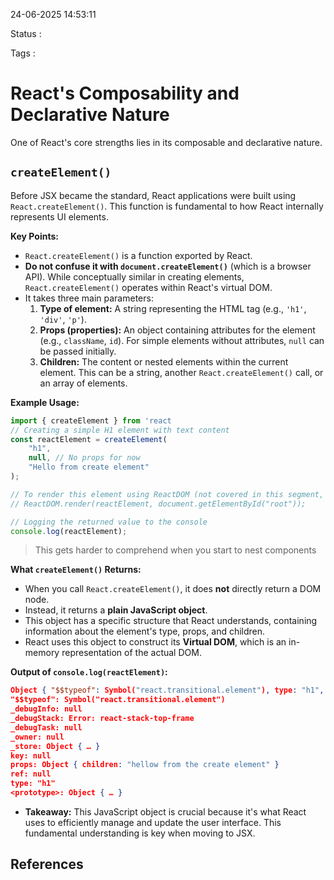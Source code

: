 24-06-2025 14:53:11

Status :

Tags :

# React's Composability and Declarative Nature

One of React's core strengths lies in its composable and declarative nature.
## `createElement()`

Before JSX became the standard, React applications were built using `React.createElement()`. This function is fundamental to how React internally represents UI elements.

**Key Points:**

- `React.createElement()` is a function exported by React.
- **Do not confuse it with `document.createElement()`** (which is a browser API). While conceptually similar in creating elements, `React.createElement()` operates within React's virtual DOM.
- It takes three main parameters:
    1. **Type of element:** A string representing the HTML tag (e.g., `'h1'`, `'div'`, `'p'`).
    2. **Props (properties):** An object containing attributes for the element (e.g., `className`, `id`). For simple elements without attributes, `null` can be passed initially.
    3. **Children:** The content or nested elements within the current element. This can be a string, another `React.createElement()` call, or an array of elements.

**Example Usage:**

```javascript
import { createElement } from 'react
// Creating a simple H1 element with text content
const reactElement = createElement(
    "h1",
    null, // No props for now
    "Hello from create element"
);

// To render this element using ReactDOM (not covered in this segment, but for context)
// ReactDOM.render(reactElement, document.getElementById("root"));

// Logging the returned value to the console
console.log(reactElement);
```

> This gets harder to comprehend when you start to nest components

**What `createElement()` Returns:**

- When you call `React.createElement()`, it does **not** directly return a DOM node.
- Instead, it returns a **plain JavaScript object**.
- This object has a specific structure that React understands, containing information about the element's type, props, and children.
- React uses this object to construct its **Virtual DOM**, which is an in-memory representation of the actual DOM.

**Output of `console.log(reactElement)`:**

```json
Object { "$$typeof": Symbol("react.transitional.element"), type: "h1", key: null, props: {…}, _owner: null, _store: {…}, … }
"$$typeof": Symbol("react.transitional.element")
_debugInfo: null
_debugStack: Error: react-stack-top-frame
_debugTask: null
_owner: null
_store: Object { … }
key: null
props: Object { children: "hellow from the create element" }
ref: null
type: "h1"
<prototype>: Object { … }
```

- **Takeaway:** This JavaScript object is crucial because it's what React uses to efficiently manage and update the user interface. This fundamental understanding is key when moving to JSX.

## References



